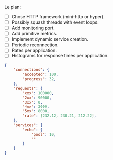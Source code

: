 Le plan:

- [ ] Chose HTTP framework (mini-http or hyper).
- [ ] Possibly squash threads with event loops.
- [ ] Add monitoring port.
- [ ] Add primitive metrics.
- [ ] Implement dynamic service creation.
- [ ] Periodic reconnection.
- [ ] Rates per application.
- [ ] Histograms for response times per application.

```json
{
    "connections": {
        "accepted": 100,
        "progress": 32,
    },
    "requests": {
        "xxx": 100000,
        "2xx": 90000,
        "3xx": 0,
        "4xx": 2000,
        "5xx": 8000,
        "rate": [232.12, 230.21, 212.22],
    },
    "services": {
        "echo": {
            "pool": 10,
            ""
        }
    }
}
```
